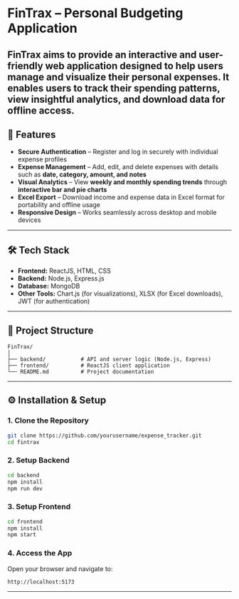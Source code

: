 # **FinTrax – Personal Budgeting Application**

FinTrax aims to provide an interactive and user-friendly web application designed to help users manage and visualize their personal expenses. It enables users to track their spending patterns, view insightful analytics, and download data for offline access.
---

## **🚀 Features**

* **Secure Authentication** – Register and log in securely with individual expense profiles
* **Expense Management** – Add, edit, and delete expenses with details such as **date, category, amount, and notes**
* **Visual Analytics** – View **weekly and monthly spending trends** through **interactive bar and pie charts**
* **Excel Export** – Download income and expense data in Excel format for portability and offline usage
* **Responsive Design** – Works seamlessly across desktop and mobile devices

---

## **🛠️ Tech Stack**

* **Frontend:** ReactJS, HTML, CSS
* **Backend:** Node.js, Express.js
* **Database:** MongoDB
* **Other Tools:** Chart.js (for visualizations), XLSX (for Excel downloads), JWT (for authentication)

---

## **📂 Project Structure**

```
FinTrax/
│
├── backend/           # API and server logic (Node.js, Express)
├── frontend/          # ReactJS client application
└── README.md          # Project documentation
```

---

## **⚙️ Installation & Setup**

### **1. Clone the Repository**

```bash
git clone https://github.com/yourusername/expense_tracker.git
cd fintrax
```

### **2. Setup Backend**

```bash
cd backend
npm install
npm run dev
```

### **3. Setup Frontend**

```bash
cd frontend
npm install
npm start
```

### **4. Access the App**

Open your browser and navigate to:

```
http://localhost:5173
```

---
